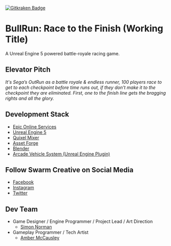 [![Gitkraken Badge](https://img.shields.io/badge/Repo%20Powered%20By-Gitkraken-teal?style=plastic&logo=gitkraken)](https://www.gitkraken.com/invite/csheW1Ty)

# BullRun: Race to the Finish (Working Title)

A Unreal Engine 5 powered battle-royale racing game.

## Elevator Pitch

_It's Sega’s OutRun as a battle royale & endless runner, 100 players race to get to each checkpoint before time runs out, if they don’t make it to the checkpoint they are eliminated. First, one to the finish line gets the bragging rights and all the glory._

## Development Stack

- [Epic Online Services](https://dev.epicgames.com/en-US/services)
- [Unreal Engine 5](https://www.unrealengine.com/en-US/blog/unreal-engine-5-is-now-available-in-early-access)
- [Quixel Mixer](https://quixel.com/mixer)
- [Asset Forge](https://assetforge.io/)
- [Blender](https://www.blender.org/)
- [Arcade Vehicle System (Unreal Engine Plugin)](https://www.unrealengine.com/marketplace/en-US/product/arcade-vehicle-system)

## Follow Swarm Creative on Social Media

- [Facebook](https://www.facebook.com/swarmcreative)
- [Instagram](https://www.instagram.com/swarmcreative/)
- [Twitter](https://twitter.com/SwarmCreative)

## Dev Team

- Game Designer / Engine Programmer / Project Lead / Art Direction
  - [Simon Norman](https://twitter.com/zhymonnorman)
- Gameplay Programmer / Tech Artist
  - [Amber McCausley](https://www.linkedin.com/in/amber-mccausley-07a1b473/)
